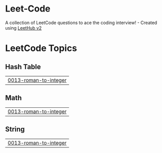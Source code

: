 # Leet-Code
A collection of LeetCode questions to ace the coding interview! - Created using [LeetHub v2](https://github.com/arunbhardwaj/LeetHub-2.0)

<!---LeetCode Topics Start-->
# LeetCode Topics
## Hash Table
|  |
| ------- |
| [0013-roman-to-integer](https://github.com/Vedant-Bele/Leet-Code/tree/master/0013-roman-to-integer) |
## Math
|  |
| ------- |
| [0013-roman-to-integer](https://github.com/Vedant-Bele/Leet-Code/tree/master/0013-roman-to-integer) |
## String
|  |
| ------- |
| [0013-roman-to-integer](https://github.com/Vedant-Bele/Leet-Code/tree/master/0013-roman-to-integer) |
<!---LeetCode Topics End-->